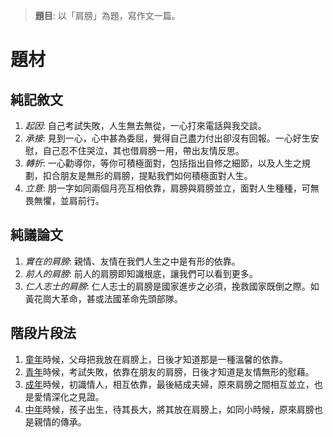 > **題目**:
> 以「肩膀」為題，寫作文一篇。

# 題材
## 純記敘文
1. *起因*: 自己考試失敗，人生無去無從，一心打來電話與我交談。
2. *承接*: 見到一心，心中甚為委屈，覺得自己盡力付出卻沒有回報。一心好生安慰，自己忍不住哭泣，其也借肩膀一用，帶出友情反思。
3. *轉折*: 一心勸導你，等你可積極面對，包括指出自修之細節，以及人生之規劃，扣合朋友是無形的肩膀，提點我們如何積極面對人生。
4. *立意*: 朋一字如同兩個月亮互相依靠，肩膀與肩膀並立，面對人生種種，可無畏無懼，並肩前行。

## 純議論文
1. *實在的肩膀*: 親情、友情在我們人生之中是有形的依靠。
2. *前人的肩膀*: 前人的肩膀即知識根底，讓我們可以看到更多。
3. *仁人志士的肩膀*: 仁人志士的肩膀是國家進步之必須，挽救國家既倒之際。如黃花崗大革命，甚或法國革命先頭部隊。

## 階段片段法
1. <u>童年</u>時候，父母把我放在肩膀上，日後才知道那是一種溫馨的依靠。
2. <u>青年</u>時候，考試失敗，依靠在朋友的肩膀，日後才知道是友情無形的慰藉。
3. <u>成年</u>時候，初識情人，相互依靠，最後結成夫婦，原來肩膀之間相互並立，也是愛情深化之見證。
4. <u>中年</u>時候，孩子出生，待其長大，將其放在肩膀上，如同小時候，原來肩膀也是親情的傳承。
